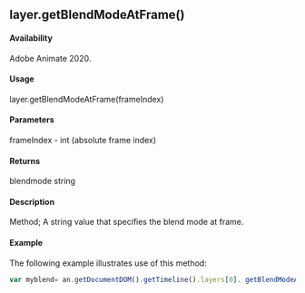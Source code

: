 ## layer.getBlendModeAtFrame()	

#### Availability

Adobe Animate 2020.

#### Usage

layer.getBlendModeAtFrame(frameIndex)		

#### Parameters

frameIndex - int (absolute frame index)	

#### Returns

blendmode string

#### Description

Method; A string value that specifies the blend mode at frame.

#### Example

The following example illustrates use of this method:


```javascript
var myblend= an.getDocumentDOM().getTimeline().layers[0]. getBlendModeAtFrame (0);
```